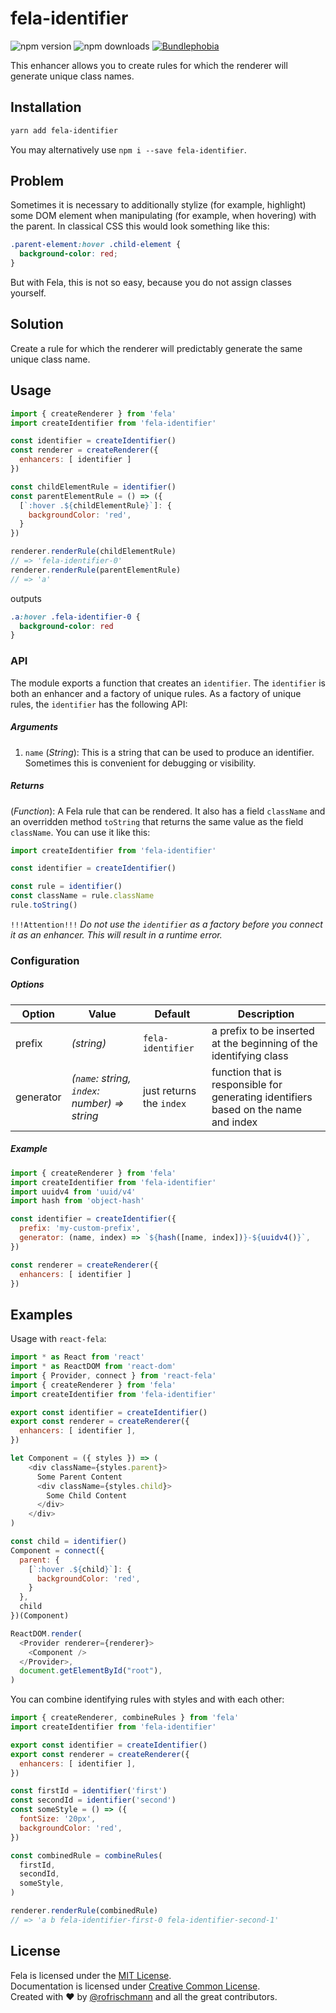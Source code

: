 # fela-identifier

<img alt="npm version" src="https://badge.fury.io/js/fela-identifier.svg"> <img alt="npm downloads" src="https://img.shields.io/npm/dm/fela-identifier.svg"> <a href="https://bundlephobia.com/result?p=fela-identifier@latest"><img alt="Bundlephobia" src="https://img.shields.io/bundlephobia/minzip/fela-identifier.svg"></a>

This enhancer allows you to create rules for which the renderer will generate unique class names.

## Installation
```sh
yarn add fela-identifier
```
You may alternatively use `npm i --save fela-identifier`.

## Problem
Sometimes it is necessary to additionally stylize (for example, highlight) some DOM element when manipulating (for example, when hovering) with the parent.
In classical CSS this would look something like this:
```css
.parent-element:hover .child-element {
  background-color: red;
}
```
But with Fela, this is not so easy, because you do not assign classes yourself.

## Solution
Create a rule for which the renderer will predictably generate the same unique class name.

## Usage
```javascript
import { createRenderer } from 'fela'
import createIdentifier from 'fela-identifier'

const identifier = createIdentifier()
const renderer = createRenderer({
  enhancers: [ identifier ]
})

const childElementRule = identifier()
const parentElementRule = () => ({
  [`:hover .${childElementRule}`]: {
    backgroundColor: 'red',
  }
})

renderer.renderRule(childElementRule)
// => 'fela-identifier-0'
renderer.renderRule(parentElementRule)
// => 'a'
```

outputs

```css
.a:hover .fela-identifier-0 {
  background-color: red
}
```

### API

The module exports a function that creates an `identifier`. The `identifier` is both an enhancer and a factory of unique rules. As a factory of unique rules, the `identifier` has the following API:

##### Arguments
1. `name` (*String*): This is a string that can be used to produce an identifier. Sometimes this is convenient for debugging or visibility.

##### Returns
(*Function*): A Fela rule that can be rendered. It also has a field `className` and an overridden method `toString` that returns the same value as the field `className`. You can use it like this:
```js
import createIdentifier from 'fela-identifier'

const identifier = createIdentifier()

const rule = identifier()
const className = rule.className
rule.toString()
```

`!!!Attention!!!` *Do not use the `identifier` as a factory before you connect it as an enhancer. This will result in a runtime error.*


### Configuration
##### Options

| Option | Value | Default | Description |
| ------ | --- | ------------ | --- |
| prefix | *(string)* | `fela-identifier` | a prefix to be inserted at the beginning of the identifying class |
| generator | *(`name`: string, `index`: number) => string* | just returns the `index` | function that is responsible for generating identifiers based on the name and index |

##### Example
```javascript
import { createRenderer } from 'fela'
import createIdentifier from 'fela-identifier'
import uuidv4 from 'uuid/v4'
import hash from 'object-hash'

const identifier = createIdentifier({
  prefix: 'my-custom-prefix',
  generator: (name, index) => `${hash([name, index])}-${uuidv4()}`,
})

const renderer = createRenderer({
  enhancers: [ identifier ]
})
```

## Examples

Usage with `react-fela`:

```js
import * as React from 'react'
import * as ReactDOM from 'react-dom'
import { Provider, connect } from 'react-fela'
import { createRenderer } from 'fela'
import createIdentifier from 'fela-identifier'

export const identifier = createIdentifier()
export const renderer = createRenderer({
  enhancers: [ identifier ],
})

let Component = ({ styles }) => (
    <div className={styles.parent}>
      Some Parent Content
      <div className={styles.child}>
        Some Child Content
      </div>
    </div>
)

const child = identifier()
Component = connect({
  parent: {
    [`:hover .${child}`]: {
      backgroundColor: 'red',
    }
  },
  child
})(Component)

ReactDOM.render(
  <Provider renderer={renderer}>
    <Component />
  </Provider>,
  document.getElementById("root"),
)
```

You can combine identifying rules with styles and with each other:

```js
import { createRenderer, combineRules } from 'fela'
import createIdentifier from 'fela-identifier'

export const identifier = createIdentifier()
export const renderer = createRenderer({
  enhancers: [ identifier ],
})

const firstId = identifier('first')
const secondId = identifier('second')
const someStyle = () => ({
  fontSize: '20px',
  backgroundColor: 'red',
})

const combinedRule = combineRules(
  firstId,
  secondId,
  someStyle,
)

renderer.renderRule(combinedRule)
// => 'a b fela-identifier-first-0 fela-identifier-second-1'
```

## License
Fela is licensed under the [MIT License](http://opensource.org/licenses/MIT).<br>
Documentation is licensed under [Creative Common License](http://creativecommons.org/licenses/by/4.0/).<br>
Created with ♥ by [@rofrischmann](http://rofrischmann.de) and all the great contributors.
